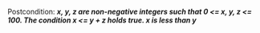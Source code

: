 Postcondition: ***x, y, z are non-negative integers such that 0 <= x, y, z <= 100. The condition x <= y + z holds true. x is less than y***